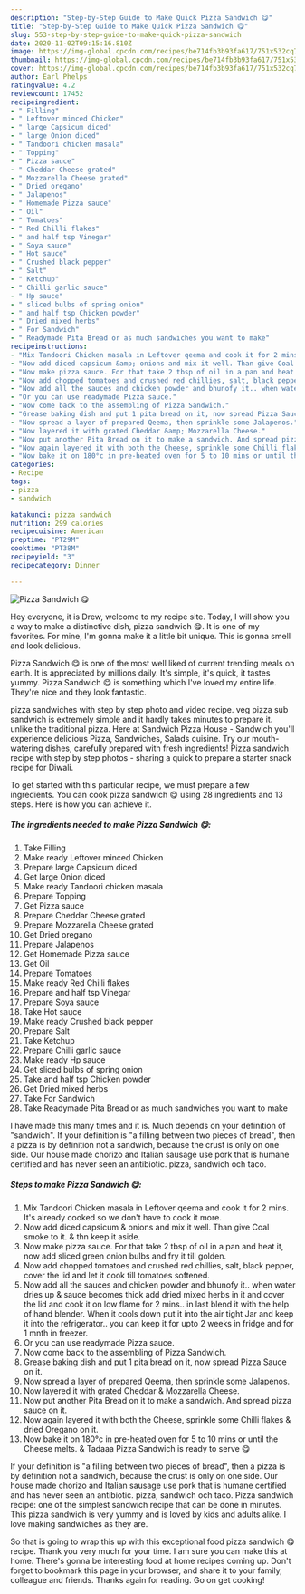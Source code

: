 ```yaml
---
description: "Step-by-Step Guide to Make Quick Pizza Sandwich 😋"
title: "Step-by-Step Guide to Make Quick Pizza Sandwich 😋"
slug: 553-step-by-step-guide-to-make-quick-pizza-sandwich
date: 2020-11-02T09:15:16.810Z
image: https://img-global.cpcdn.com/recipes/be714fb3b93fa617/751x532cq70/pizza-sandwich-😋-recipe-main-photo.jpg
thumbnail: https://img-global.cpcdn.com/recipes/be714fb3b93fa617/751x532cq70/pizza-sandwich-😋-recipe-main-photo.jpg
cover: https://img-global.cpcdn.com/recipes/be714fb3b93fa617/751x532cq70/pizza-sandwich-😋-recipe-main-photo.jpg
author: Earl Phelps
ratingvalue: 4.2
reviewcount: 17452
recipeingredient:
- " Filling"
- " Leftover minced Chicken"
- " large Capsicum diced"
- " large Onion diced"
- " Tandoori chicken masala"
- " Topping"
- " Pizza sauce"
- " Cheddar Cheese grated"
- " Mozzarella Cheese grated"
- " Dried oregano"
- " Jalapenos"
- " Homemade Pizza sauce"
- " Oil"
- " Tomatoes"
- " Red Chilli flakes"
- " and half tsp Vinegar"
- " Soya sauce"
- " Hot sauce"
- " Crushed black pepper"
- " Salt"
- " Ketchup"
- " Chilli garlic sauce"
- " Hp sauce"
- " sliced bulbs of spring onion"
- " and half tsp Chicken powder"
- " Dried mixed herbs"
- " For Sandwich"
- " Readymade Pita Bread or as much sandwiches you want to make"
recipeinstructions:
- "Mix Tandoori Chicken masala in Leftover qeema and cook it for 2 mins. It&#39;s already cooked so we don&#39;t have to cook it more."
- "Now add diced capsicum &amp; onions and mix it well. Than give Coal smoke to it. &amp; thn keep it aside."
- "Now make pizza sauce. For that take 2 tbsp of oil in a pan and heat it, now add sliced green onion bulbs and fry it till golden."
- "Now add chopped tomatoes and crushed red chillies, salt, black pepper, cover the lid and let it cook till tomatoes softened."
- "Now add all the sauces and chicken powder and bhunofy it.. when water dries up &amp; sauce becomes thick add dried mixed herbs in it and cover the lid and cook it on low flame for 2 mins.. in last blend it with the help of hand blender. When it cools down put it into the air tight Jar and keep it into the refrigerator.. you can keep it for upto 2 weeks in fridge and for 1 mnth in freezer."
- "Or you can use readymade Pizza sauce."
- "Now come back to the assembling of Pizza Sandwich."
- "Grease baking dish and put 1 pita bread on it, now spread Pizza Sauce on it."
- "Now spread a layer of prepared Qeema, then sprinkle some Jalapenos."
- "Now layered it with grated Cheddar &amp; Mozzarella Cheese."
- "Now put another Pita Bread on it to make a sandwich. And spread pizza sauce on it."
- "Now again layered it with both the Cheese, sprinkle some Chilli flakes &amp; dried Oregano on it."
- "Now bake it on 180°c in pre-heated oven for 5 to 10 mins or until the Cheese melts. &amp; Tadaaa Pizza Sandwich is ready to serve 😋"
categories:
- Recipe
tags:
- pizza
- sandwich

katakunci: pizza sandwich 
nutrition: 299 calories
recipecuisine: American
preptime: "PT29M"
cooktime: "PT38M"
recipeyield: "3"
recipecategory: Dinner

---
```



![Pizza Sandwich 😋](https://img-global.cpcdn.com/recipes/be714fb3b93fa617/751x532cq70/pizza-sandwich-😋-recipe-main-photo.jpg)

Hey everyone, it is Drew, welcome to my recipe site. Today, I will show you a way to make a distinctive dish, pizza sandwich 😋. It is one of my favorites. For mine, I'm gonna make it a little bit unique. This is gonna smell and look delicious.

Pizza Sandwich 😋 is one of the most well liked of current trending meals on earth. It is appreciated by millions daily. It's simple, it's quick, it tastes yummy. Pizza Sandwich 😋 is something which I've loved my entire life. They're nice and they look fantastic.

pizza sandwiches with step by step photo and video recipe. veg pizza sub sandwich is extremely simple and it hardly takes minutes to prepare it. unlike the traditional pizza. Here at Sandwich Pizza House - Sandwich you&#39;ll experience delicious Pizza, Sandwiches, Salads cuisine. Try our mouth-watering dishes, carefully prepared with fresh ingredients! Pizza sandwich recipe with step by step photos - sharing a quick to prepare a starter snack recipe for Diwali.


To get started with this particular recipe, we must prepare a few ingredients. You can cook pizza sandwich 😋 using 28 ingredients and 13 steps. Here is how you can achieve it.

<!--inarticleads1-->

##### The ingredients needed to make Pizza Sandwich 😋:

1. Take  Filling
1. Make ready  Leftover minced Chicken
1. Prepare  large Capsicum diced
1. Get  large Onion diced
1. Make ready  Tandoori chicken masala
1. Prepare  Topping
1. Get  Pizza sauce
1. Prepare  Cheddar Cheese grated
1. Prepare  Mozzarella Cheese grated
1. Get  Dried oregano
1. Prepare  Jalapenos
1. Get  Homemade Pizza sauce
1. Get  Oil
1. Prepare  Tomatoes
1. Make ready  Red Chilli flakes
1. Prepare  and half tsp Vinegar
1. Prepare  Soya sauce
1. Take  Hot sauce
1. Make ready  Crushed black pepper
1. Prepare  Salt
1. Take  Ketchup
1. Prepare  Chilli garlic sauce
1. Make ready  Hp sauce
1. Get  sliced bulbs of spring onion
1. Take  and half tsp Chicken powder
1. Get  Dried mixed herbs
1. Take  For Sandwich
1. Take  Readymade Pita Bread or as much sandwiches you want to make


I have made this many times and it is. Much depends on your definition of &#34;sandwich&#34;. If your definition is &#34;a filling between two pieces of bread&#34;, then a pizza is by definition not a sandwich, because the crust is only on one side. Our house made chorizo and Italian sausage use pork that is humane certified and has never seen an antibiotic. pizza, sandwich och taco. 

<!--inarticleads2-->

##### Steps to make Pizza Sandwich 😋:

1. Mix Tandoori Chicken masala in Leftover qeema and cook it for 2 mins. It&#39;s already cooked so we don&#39;t have to cook it more.
1. Now add diced capsicum &amp; onions and mix it well. Than give Coal smoke to it. &amp; thn keep it aside.
1. Now make pizza sauce. For that take 2 tbsp of oil in a pan and heat it, now add sliced green onion bulbs and fry it till golden.
1. Now add chopped tomatoes and crushed red chillies, salt, black pepper, cover the lid and let it cook till tomatoes softened.
1. Now add all the sauces and chicken powder and bhunofy it.. when water dries up &amp; sauce becomes thick add dried mixed herbs in it and cover the lid and cook it on low flame for 2 mins.. in last blend it with the help of hand blender. When it cools down put it into the air tight Jar and keep it into the refrigerator.. you can keep it for upto 2 weeks in fridge and for 1 mnth in freezer.
1. Or you can use readymade Pizza sauce.
1. Now come back to the assembling of Pizza Sandwich.
1. Grease baking dish and put 1 pita bread on it, now spread Pizza Sauce on it.
1. Now spread a layer of prepared Qeema, then sprinkle some Jalapenos.
1. Now layered it with grated Cheddar &amp; Mozzarella Cheese.
1. Now put another Pita Bread on it to make a sandwich. And spread pizza sauce on it.
1. Now again layered it with both the Cheese, sprinkle some Chilli flakes &amp; dried Oregano on it.
1. Now bake it on 180°c in pre-heated oven for 5 to 10 mins or until the Cheese melts. &amp; Tadaaa Pizza Sandwich is ready to serve 😋


If your definition is &#34;a filling between two pieces of bread&#34;, then a pizza is by definition not a sandwich, because the crust is only on one side. Our house made chorizo and Italian sausage use pork that is humane certified and has never seen an antibiotic. pizza, sandwich och taco. Pizza sandwich recipe: one of the simplest sandwich recipe that can be done in minutes. This pizza sandwich is very yummy and is loved by kids and adults alike. I love making sandwiches as they are. 

So that is going to wrap this up with this exceptional food pizza sandwich 😋 recipe. Thank you very much for your time. I am sure you can make this at home. There's gonna be interesting food at home recipes coming up. Don't forget to bookmark this page in your browser, and share it to your family, colleague and friends. Thanks again for reading. Go on get cooking!
